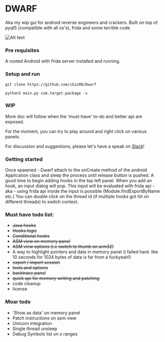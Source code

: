 # DWARF

Aka my wip gui for android reverse engineers and crackers.
Built on top of pyqt5 (compatible with all os's), frida and some terrible code. 

![Alt text](https://i.ibb.co/tPDRgmN/Schermata-2018-12-18-alle-18-35-02.png "Dwarf") 


### Pre requisites
A rooted Android with frida server installed and running.

### Setup and run

```
git clone https://github.com/iGio90/Dwarf

python3 main.py com.target.package -s
```

### WIP

More doc will follow when the 'must-have' to-do and better api are exposed.

For the moment, you can try to play around and right click on various panels.

For discussion and suggestions, please let's have a speak on [Slack](https://join.slack.com/t/resecret/shared_invite/enQtMzc1NTg4MzE3NjA1LTlkNzYxNTIwYTc2ZTYyOWY1MTQ1NzBiN2ZhYjQwYmY0ZmRhODQ0NDE3NmRmZjFiMmE1MDYwNWJlNDVjZDcwNGE)!

### Getting started

Once spawned - Dwarf attach to the onCreate method of the android Application class and sleep the process until release button is pushed.
A good time to begin adding hooks in the top left panel.
When you add an hook, an input dialog will pop. This input will be evaluated with frida api - aka - using frida api inside the input is possible (Module.findExportByName etc.)
You can double click on the thread id (if multiple hooks got hit on different threads) to switch context.

### Must have todo list:
* ~~Java hooks~~
* ~~Hooks logic~~
* ~~Conditional hooks~~
* ~~ASM view on memory panel~~
* ~~ASM view options (i.e switch to thumb on arm32)~~
* A way to highlight pointers and data in memory panel (i failed hard. like 10 seconds for 1024 bytes of data is far from a fuckyeah!)
* ~~export / import session~~
* ~~tools and options~~
* ~~backtrace panel~~
* ~~quick api for memory writing and patching~~
* code cleanup
* license

### Moar todo
* 'Show as data' on memory panel
* Patch instructions on asm view
* Unicorn integration
* Single thread unsleep
* Debug Symbols list on x ranges
